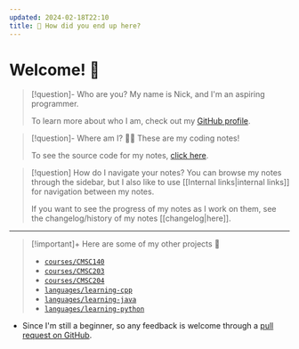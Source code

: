 ```yaml
---
updated: 2024-02-18T22:10
title: 🤔 How did you end up here?
---
```

# Welcome! 👋
> [!question]- Who are you?
> My name is Nick, and I'm an aspiring programmer.
> 
> To learn more about who I am, check out my [GitHub profile](https://github.com/nick-nugat).

> [!question]- Where am I? 😵‍💫
> These are my coding notes!
> 
> To see the source code for my notes, [click here](https://github.com/nick-nugat/coding-notes-hosted/tree/v4/content).

> [!question] How do I navigate your notes?
> You can browse my notes through the sidebar, but I also like to use [[Internal links|internal links]] for navigation between my notes.
> 
> If you want to see the progress of my notes as I work on them, see the changelog/history of my notes [[changelog|here]].

___
> [!important]+ Here are some of my other projects 👀
> - [`courses/CMSC140`](https://github.com/nick-nugat/CMSC140)
> - [`courses/CMSC203`](https://github.com/nick-nugat/CMSC203)
> - [`courses/CMSC204`](https://github.com/nick-nugat/CMSC204)
> - [`languages/learning-cpp`](https://github.com/nick-nugat/learning-cpp)
> - [`languages/learning-java`](https://github.com/nick-nugat/learning-java)
> - [`languages/learning-python`](https://github.com/nick-nugat/learning-python)

- Since I'm still a beginner, so any feedback is welcome through a [pull request on GitHub](https://github.com/nick-nugat/coding-notes-hosted/issues/new).